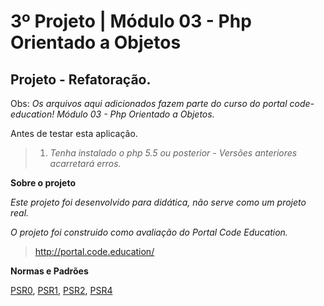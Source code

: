 3º Projeto | Módulo 03 - Php Orientado a Objetos
================================================

Projeto - Refatoração.
-------------------------------

Obs: *Os arquivos aqui adicionados fazem parte do curso do portal code-education! Módulo 03 - Php Orientado a Objetos.*

Antes de testar esta aplicação.

>1. *Tenha instalado o php 5.5 ou posterior - Versões anteriores acarretará erros.*

**Sobre o projeto**

*Este projeto foi desenvolvido para didática, não serve como um projeto real.*

*O projeto foi construido como avaliação do Portal Code Education.*

>http://portal.code.education/

**Normas e Padrões**

<a href="http://www.php-fig.org/psr/psr-0/" title="psr0">PSR0</a>, <a href="http://www.php-fig.org/psr/psr-1/" title="psr1">PSR1</a>, <a href="http://www.php-fig.org/psr/psr-2/" title="psr2">PSR2</a>, <a href="http://www.php-fig.org/psr/psr-4/" title="psr4">PSR4</a>
